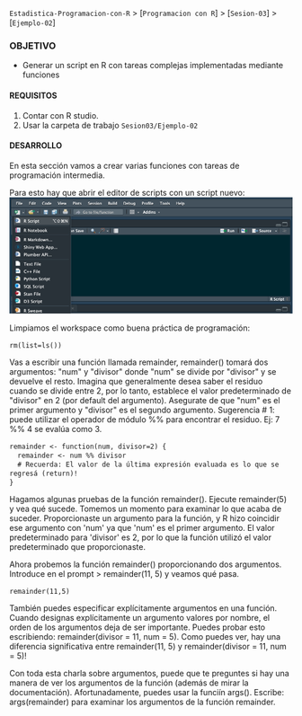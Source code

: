 `Estadistica-Programacion-con-R` > [`Programacion con R`] > [`Sesion-03`] > [`Ejemplo-02`] 
### OBJETIVO 
- Generar un script en R con tareas complejas implementadas mediante funciones

#### REQUISITOS 
1. Contar con R studio.
1. Usar la carpeta de trabajo `Sesion03/Ejemplo-02`

#### DESARROLLO 
En esta sección vamos a crear varias funciones con tareas de programación intermedia.

Para esto hay que abrir el editor de scripts con un script nuevo:
![RScript](../images/RScript.png)

Limpiamos el workspace como buena práctica de programación:
```{r}
rm(list=ls())
```
Vas a escribir una función llamada remainder, remainder() tomará dos argumentos: "num" y "divisor" donde "num" se divide por "divisor" y se devuelve el resto. Imagina que generalmente desea saber el residuo cuando se divide entre 2, por lo tanto, establece el valor predeterminado de "divisor" en 2 (por default del argumento). Asegurate de que "num" es el primer argumento y "divisor" es el segundo argumento.
Sugerencia # 1: puede utilizar el operador de módulo %% para encontrar el residuo.
Ej: 7 %% 4 se evalúa como 3.
```{r}
remainder <- function(num, divisor=2) {
  remainder <- num %% divisor
  # Recuerda: El valor de la última expresión evaluada es lo que se regresá (return)! 
}
```
Hagamos algunas pruebas de la función remainder(). Ejecute remainder(5) y vea qué sucede.
Tomemos un momento para examinar lo que acaba de suceder. Proporcionaste un argumento para la función, y R hizo coincidir ese argumento con 'num' ya que 'num' es el primer argumento. El valor predeterminado para 'divisor' es 2, por lo que la función utilizó el valor predeterminado que proporcionaste.

Ahora probemos la función remainder() proporcionando dos argumentos. Introduce en el prompt > remainder(11, 5) y veamos qué pasa.
```{r}
remainder(11,5)
```
También puedes especificar explícitamente argumentos en una función. Cuando designas explícitamente un argumento valores por nombre, el orden de los argumentos deja de ser importante. Puedes probar esto escribiendo: remainder(divisor = 11, num = 5).
Como puedes ver, hay una diferencia significativa entre remainder(11, 5) y remainder(divisor = 11, num = 5)!

Con toda esta charla sobre argumentos, puede que te preguntes si hay una manera de ver los argumentos de la función (además de mirar la documentación). Afortunadamente, puedes usar la funciín args(). Escribe: args(remainder) para examinar los argumentos de la función remainder.

